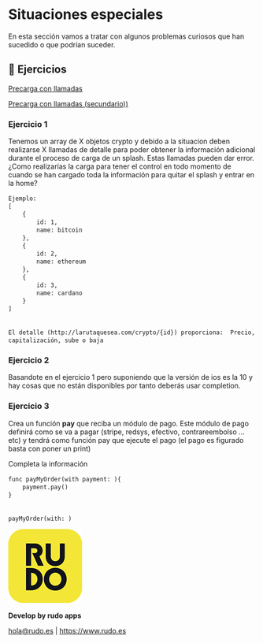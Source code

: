 # Situaciones especiales
En esta sección vamos a tratar con algunos problemas curiosos que han sucedido o que podrían suceder.

## 📝 Ejercicios
[Precarga con llamadas](#Ejercicio-1)

[Precarga con llamadas (secundario))](#Ejercicio-2)

### Ejercicio 1
Tenemos un array de X objetos crypto y debido a la situacion deben realizarse X llamadas de detalle para poder obtener la información adicional durante el proceso de carga de un splash. Estas llamadas pueden dar error. ¿Como realizarías la carga para tener el control en todo momento de cuando se han cargado toda la información para quitar el splash y entrar en la home?

```
Ejemplo:
[
	{
		id: 1,
		name: bitcoin
	},
	{
		id: 2,
		name: ethereum
	},
	{
		id: 3,
		name: cardano
	}
]


El detalle (http://larutaquesea.com/crypto/{id}) proporciona:  Precio, capitalización, sube o baja
```

### Ejercicio 2
Basandote en el ejercicio 1 pero suponiendo que la versión de ios es la 10 y hay cosas que no están disponibles por tanto deberás usar completion.

### Ejercicio 3
Crea un función **pay** que reciba un módulo de pago. Este módulo de pago definirá como se va a pagar (stripe, redsys, efectivo, contrareembolso ... etc) y tendrá como función pay que ejecute el pago (el pago es figurado basta con poner un print)

Completa la información
```
func payMyOrder(with payment: ){
	payment.pay()
}


payMyOrder(with: )
```


![Rudo](../README/rudo.png)

**Develop by rudo apps**

hola@rudo.es | https://www.rudo.es